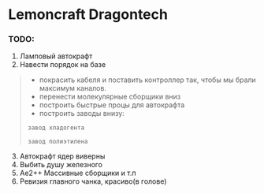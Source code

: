 # Lemoncraft Dragontech
### TODO:
1) Ламповый автокрафт
2) Навести порядок на базе
>* покрасить кабеля и поставить контроллер так, чтобы мы брали максимум каналов.
>* перенести молекулярные сборщики вниз
>* построить быстрые процы для автокрафта
>* построить заводы внизу:
> 
> ```завод хладогента```
>
>```завод полиэтилена```
3) Автокрафт ядер виверны
4) Выбить душу железного
5) Ае2++ Массивные сборщики и т.п
6) Ревизия главного чанка, красиво(в голове)
